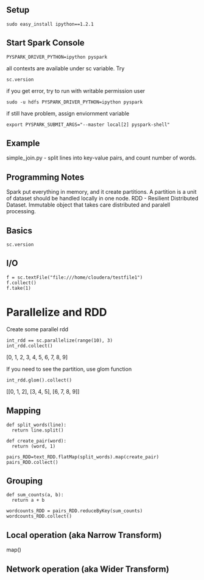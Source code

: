 ## Setup

```
sudo easy_install ipython==1.2.1
```

## Start Spark Console

```
PYSPARK_DRIVER_PYTHON=ipython pyspark
```

all contexts are available under sc variable. Try
```
sc.version
```

if you get error, try to run with writable permission user

```
sudo -u hdfs PYSPARK_DRIVER_PYTHON=ipython pyspark
```

if still have problem, assign enviornment variable

```
export PYSPARK_SUBMIT_ARGS="--master local[2] pyspark-shell"
```

## Example

simple_join.py - split lines into key-value pairs, and count number of words. 

## Programming Notes

Spark put everything in memory, and it create partitions. A partition is a unit of dataset should be handled locally in one node.
RDD - Resilient Distributed Dataset. Immutable object that takes care distributed and paralell processing.


## Basics

```
sc.version
```

## I/O

```
f = sc.textFile("file:///home/cloudera/testfile1")
f.collect()
f.take(1)
```

# Parallelize and RDD

Create some parallel rdd
```
int_rdd == sc.parallelize(range(10), 3)
int_rdd.collect()
```

[0, 1, 2, 3, 4, 5, 6, 7, 8, 9]

If you need to see the partition, use glom function

```
int_rdd.glom().collect()
```

[[0, 1, 2], [3, 4, 5], [6, 7, 8, 9]]

## Mapping

```
def split_words(line):
  return line.split()

def create_pair(word):
  return (word, 1)

pairs_RDD=text_RDD.flatMap(split_words).map(create_pair)
pairs_RDD.collect()
```

## Grouping

```
def sum_counts(a, b):
  return a + b
  
wordcounts_RDD = pairs_RDD.reduceByKey(sum_counts)
wordcounts_RDD.collect()
```



## Local operation (aka Narrow Transform)

map()

## Network operation (aka Wider Transform)











